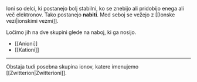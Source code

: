 Ioni so delci, ki postanejo bolj stabilni, ko se znebijo ali pridobijo enega ali več elektronov. Tako postanejo **nabiti**. Med seboj se vežejo z [[Ionske vezi|ionskimi vezmi]].

Ločimo jih na dve skupini glede na naboj, ki ga nosijo.
- [[Anioni]]
- [[Kationi]]

---

Obstaja tudi posebna skupina ionov, katere imenujemo [[Zwitterion|Zwitterioni]].